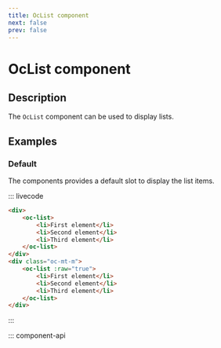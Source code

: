 ```yaml
---
title: OcList component
next: false
prev: false
---
```


# OcList component

## Description

The `OcList` component can be used to display lists.

## Examples

### Default

The components provides a default slot to display the list items.

::: livecode
```html
<div>
	<oc-list>
		<li>First element</li>
		<li>Second element</li>
		<li>Third element</li>
	</oc-list>
</div>
<div class="oc-mt-m">
	<oc-list :raw="true">
		<li>First element</li>
		<li>Second element</li>
		<li>Third element</li>
	</oc-list>
</div>
```
:::

::: component-api
